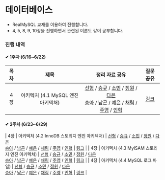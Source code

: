 # 데이터베이스

- RealMySQL 교재를 이용하여 진행합니다.
- 4, 5, 8, 9, 10장을 진행하면서 관련된 이론도 같이 공부합니다.

### 진행 내역

#### ✔ 1주차 (6/16~6/22)

| 목차 | 제목 | 정리 자료 공유 | 질문 공유 |
| :-----: | :-----: | :-----: | :-----: | 
| 4장 | 아키텍처 (4.1 MySQL 엔진 아키텍처) | [선형](https://indecisive-phalange-003.notion.site/4-1-MySQL-7ac55a3558c34ac885238d72125cd9b6?pvs=4) / [승규](https://careful-fan-de2.notion.site/4-96d38d1d028e4db39292000996f69800?pvs=4) / [소민](https://fluorescent-polka-59d.notion.site/chap4-35678f0a6147446e8ff561001f803d56?pvs=4) / [정원](https://efficacious-pomelo-4e3.notion.site/4-1-MySQL-638ec09bf3404d64bd50a42b29f7fe3a?pvs=4) / [다은](https://livesonlyoneday.notion.site/REAL-MySQL-467401eaacfc4de3a4616e5e65b93431?pvs=4) <br/> [승아](https://substantial-radish-aee.notion.site/4-1-MySQL-5a21de2eb5924c04942d3756f98660e5?pvs=4) / [남곤](https://ng-lee.notion.site/4-1-MySQL-d588fc87fc3d4c23bd76d6e78aa4b143?pvs=4) / [예은]() / [채림](https://tropical-border-e6f.notion.site/4-1-MySQL-df4f7cfb94ab45c79bdec517006ebea5?pvs=4) / [주영](https://tin-colossus-852.notion.site/4-2db7cc42933f4e6390044348b390020c?pvs=4) / [인혁](https://peppered-viscount-bd6.notion.site/RealMySQL-4-1-MySQL-9a10913c6c7443d780b3fff6721e61cc?pvs=4) | [링크](https://github.com/SSAFY-S0914/CS-Study/blob/main/3.%20%EB%8D%B0%EC%9D%B4%ED%84%B0%EB%B2%A0%EC%9D%B4%EC%8A%A4/%EC%A7%88%EB%AC%B8%EB%AA%A9%EB%A1%9D/1%EC%A3%BC%EC%B0%A8.md) |
#### ✔ 2주차 (6/23~6/29)
| 4장 | 아키텍처 (4.2 InnoDB 스토리지 엔진 아키텍처) | [선형]() / [승규]() / [소민]() / [정원]() / [다은](https://livesonlyoneday.notion.site/REAL-MySQL-467401eaacfc4de3a4616e5e65b93431?pvs=4) <br/> [승아]() / [남곤]() / [예은]() / [채림]() / [주영]() / [인혁]() | [링크]() |
| 4장 | 아키텍처 (4.3 MyISAM 스토리지 엔진 아키텍처) | [선형]() / [승규]() / [소민]() / [정원]() / [다은](https://livesonlyoneday.notion.site/REAL-MySQL-467401eaacfc4de3a4616e5e65b93431?pvs=4) <br/> [승아]() / [남곤]() / [예은]() / [채림]() / [주영]() / [인혁]() | [링크]() |
| 4장 | 아키텍처 (4.4 MySQL 로그 파일) | [선형]() / [승규]() / [소민]() / [정원]() / [다은](https://livesonlyoneday.notion.site/REAL-MySQL-467401eaacfc4de3a4616e5e65b93431?pvs=4) <br/> [승아]() / [남곤]() / [예은]() / [채림]() / [주영]() / [인혁]() | [링크]() |
